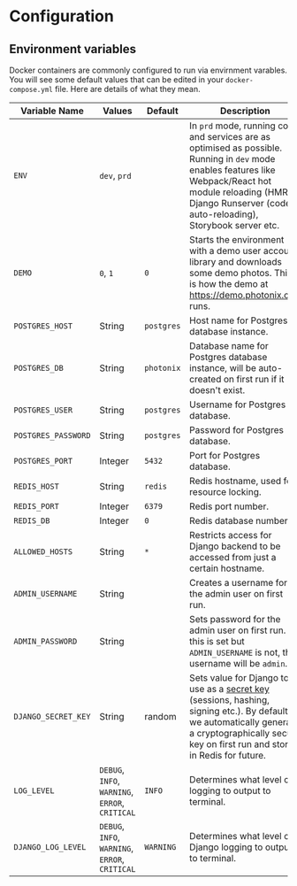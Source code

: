 # Configuration

## Environment variables

Docker containers are commonly configured to run via envirnment varables. You will see some default values that can be edited in your `docker-compose.yml` file. Here are details of what they mean.

| Variable Name       | Values        | Default    | Description  |
| ------------------- | ------------- | ---------- | ------------ |
| `ENV`               | `dev`, `prd`  |            | In `prd` mode, running code and services are as optimised as possible. Running in `dev` mode enables features like Webpack/React hot module reloading (HMR), Django Runserver (code auto-reloading), Storybook server etc. |
| `DEMO`              | `0`, `1`      | `0`        | Starts the environment with a demo user account, library and downloads some demo photos. This is how the demo at https://demo.photonix.org/ runs. |
| `POSTGRES_HOST`     | String        | `postgres` | Host name for Postgres database instance. |
| `POSTGRES_DB`       | String        | `photonix` | Database name for Postgres database instance, will be auto-created on first run if it doesn't exist. |
| `POSTGRES_USER`     | String        | `postgres` | Username for Postgres database. |
| `POSTGRES_PASSWORD` | String        | `postgres` | Password for Postgres database. |
| `POSTGRES_PORT`     | Integer       | `5432`     | Port for Postgres database. |
| `REDIS_HOST`        | String        | `redis`    | Redis hostname, used for resource locking. |
| `REDIS_PORT`        | Integer       | `6379`     | Redis port number. |
| `REDIS_DB`          | Integer       | `0`        | Redis database number. |
| `ALLOWED_HOSTS`     | String        | `*`        | Restricts access for Django backend to be accessed from just a certain hostname. |
| `ADMIN_USERNAME`    | String        |            | Creates a username for the admin user on first run. |
| `ADMIN_PASSWORD`    | String        |            | Sets password for the admin user on first run. If this is set but `ADMIN_USERNAME` is not, the username will be `admin`. |
| `DJANGO_SECRET_KEY` | String        | random     | Sets value for Django to use as a [secret key](https://docs.djangoproject.com/en/dev/ref/settings/#std:setting-SECRET_KEY) (sessions, hashing, signing etc.). By default we automatically generate a cryptographically secure key on first run and store it in Redis for future. |
| `LOG_LEVEL`         | `DEBUG`, `INFO`, `WARNING`, `ERROR`, `CRITICAL` | `INFO`     | Determines what level of logging to output to terminal. |
| `DJANGO_LOG_LEVEL`  | `DEBUG`, `INFO`, `WARNING`, `ERROR`, `CRITICAL` | `WARNING`  | Determines what level of Django logging to output to terminal. |
